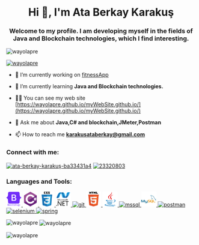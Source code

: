 <h1 align="center">Hi 👋, I'm Ata Berkay Karakuş</h1>
<h3 align="center">Welcome to my profile. I am developing myself in the fields of Java and Blockchain technologies, which I find interesting.</h3>

<p align="left"> <img src="https://komarev.com/ghpvc/?username=wayolapre&label=Profile%20views&color=ff0000&style=plastic" alt="wayolapre" /> </p>

<p align="left"> <a href="https://github.com/ryo-ma/github-profile-trophy"><img src="https://github-profile-trophy.vercel.app/?username=wayolapre" alt="wayolapre" /></a> </p>

- 🔭 I’m currently working on [fitnessApp](https://github.com/wayolapre/fitnessApp)

- 🌱 I’m currently learning **Java and Blockchain technologies.**

- 👨‍💻 You can see my web site [https://wayolapre.github.io/myWebSite.github.io/](https://wayolapre.github.io/myWebSite.github.io/)

- 💬 Ask me about **Java,C# and blockchain,JMeter,Postman**

- 📫 How to reach me **karakusataberkay@gmail.com**

<h3 align="left">Connect with me:</h3>
<p align="left">
<a href="https://linkedin.com/in/ata-berkay-karakuş-ba33431a4" target="blank"><img align="center" src="https://raw.githubusercontent.com/rahuldkjain/github-profile-readme-generator/master/src/images/icons/Social/linked-in-alt.svg" alt="ata-berkay-karakuş-ba33431a4" height="30" width="40" /></a>
<a href="https://stackoverflow.com/users/23320803" target="blank"><img align="center" src="https://raw.githubusercontent.com/rahuldkjain/github-profile-readme-generator/master/src/images/icons/Social/stack-overflow.svg" alt="23320803" height="30" width="40" /></a>
</p>

<h3 align="left">Languages and Tools:</h3>
<p align="left"> <a href="https://getbootstrap.com" target="_blank" rel="noreferrer"> <img src="https://raw.githubusercontent.com/devicons/devicon/master/icons/bootstrap/bootstrap-plain-wordmark.svg" alt="bootstrap" width="40" height="40"/> </a> <a href="https://www.w3schools.com/cs/" target="_blank" rel="noreferrer"> <img src="https://raw.githubusercontent.com/devicons/devicon/master/icons/csharp/csharp-original.svg" alt="csharp" width="40" height="40"/> </a> <a href="https://www.w3schools.com/css/" target="_blank" rel="noreferrer"> <img src="https://raw.githubusercontent.com/devicons/devicon/master/icons/css3/css3-original-wordmark.svg" alt="css3" width="40" height="40"/> </a> <a href="https://dotnet.microsoft.com/" target="_blank" rel="noreferrer"> <img src="https://raw.githubusercontent.com/devicons/devicon/master/icons/dot-net/dot-net-original-wordmark.svg" alt="dotnet" width="40" height="40"/> </a> <a href="https://git-scm.com/" target="_blank" rel="noreferrer"> <img src="https://www.vectorlogo.zone/logos/git-scm/git-scm-icon.svg" alt="git" width="40" height="40"/> </a> <a href="https://www.w3.org/html/" target="_blank" rel="noreferrer"> <img src="https://raw.githubusercontent.com/devicons/devicon/master/icons/html5/html5-original-wordmark.svg" alt="html5" width="40" height="40"/> </a> <a href="https://www.java.com" target="_blank" rel="noreferrer"> <img src="https://raw.githubusercontent.com/devicons/devicon/master/icons/java/java-original.svg" alt="java" width="40" height="40"/> </a> <a href="https://www.microsoft.com/en-us/sql-server" target="_blank" rel="noreferrer"> <img src="https://www.svgrepo.com/show/303229/microsoft-sql-server-logo.svg" alt="mssql" width="40" height="40"/> </a> <a href="https://www.mysql.com/" target="_blank" rel="noreferrer"> <img src="https://raw.githubusercontent.com/devicons/devicon/master/icons/mysql/mysql-original-wordmark.svg" alt="mysql" width="40" height="40"/> </a> <a href="https://postman.com" target="_blank" rel="noreferrer"> <img src="https://www.vectorlogo.zone/logos/getpostman/getpostman-icon.svg" alt="postman" width="40" height="40"/> </a> <a href="https://www.selenium.dev" target="_blank" rel="noreferrer"> <img src="https://raw.githubusercontent.com/detain/svg-logos/780f25886640cef088af994181646db2f6b1a3f8/svg/selenium-logo.svg" alt="selenium" width="40" height="40"/> </a> <a href="https://spring.io/" target="_blank" rel="noreferrer"> <img src="https://www.vectorlogo.zone/logos/springio/springio-icon.svg" alt="spring" width="40" height="40"/> </a> </p>

<p><img align="left" src="https://github-readme-stats.vercel.app/api/top-langs?username=wayolapre&show_icons=true&theme=tokyonight&locale=en&layout=compact" alt="wayolapre" /></p>

<p>&nbsp;<img align="center" src="https://github-readme-stats.vercel.app/api?username=wayolapre&show_icons=true&theme=dracula&title_color=000000&locale=en" alt="wayolapre" /></p>

<p><img align="center" src="https://github-readme-streak-stats.herokuapp.com/?user=wayolapre&theme=dark" alt="wayolapre" /></p>
